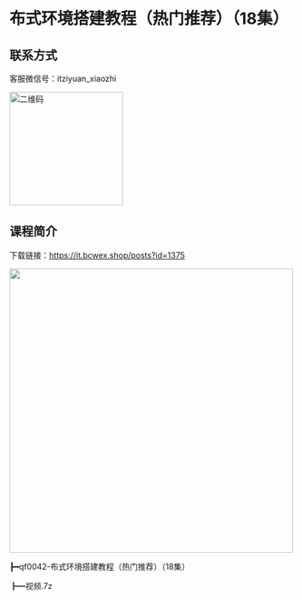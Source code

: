 # 布式环境搭建教程（热门推荐）（18集）

## 联系方式

客服微信号：itziyuan_xiaozhi

<img src="https://ziyuanyun.oss-cn-guangzhou.aliyuncs.com/common/20240614073449/666b82192834a.jpg" width="200" height="200" alt="二维码">

## 课程简介

下载链接：https://it.bcwex.shop/posts?id=1375

<img src="https://ziyuanyun.oss-cn-guangzhou.aliyuncs.com/yun/20240515153920/664466a8e13ec.jpg" width="500" alt="">

  ┣━qf0042-布式环境搭建教程（热门推荐）（18集）

 ┣━视频.7z

  